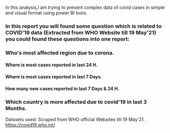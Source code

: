 In this analysis,I am trying to present complex data of covid cases in simple and visual format using power BI tools.
### In this report you will found some question which is related to COVID'19 data (Extracted from WHO Website till 19 May'21) you could found these questions into one report:

 ### Who's most affected region due to corona.
 #### Where is most cases reported in last 24 H. 
 #### Where is most cases reported in last 7 Days. 
 #### How many new cases reported in last 7 Days & 24 H.
 ### Which country is more affected due to covid'19 in last 3 Months. 

Datasets used: Scraped from WHO official Websites till 19 May'21.
https://covid19.who.int/
